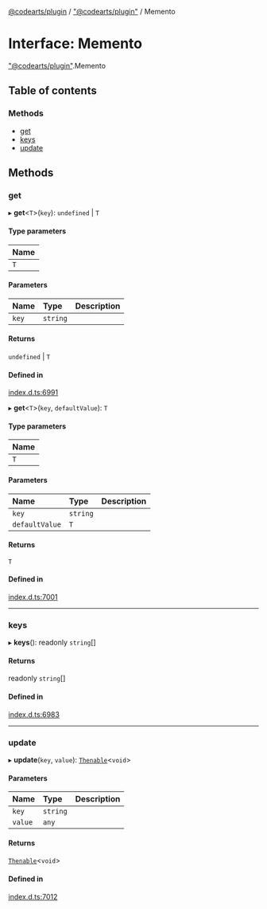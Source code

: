 [@codearts/plugin](../README.md) / ["@codearts/plugin"](../modules/_codearts_plugin_.md) / Memento

# Interface: Memento

["@codearts/plugin"](../modules/_codearts_plugin_.md).Memento

## Table of contents

### Methods

- [get](codearts_plugin_.Memento.md#get)
- [keys](codearts_plugin_.Memento.md#keys)
- [update](codearts_plugin_.Memento.md#update)

## Methods

### get

▸ **get**<`T`\>(`key`): `undefined` \| `T`

#### Type parameters

| Name |
| :------ |
| `T` |

#### Parameters

| Name | Type | Description |
| :------ | :------ | :------ |
| `key` | `string` |  |

#### Returns

`undefined` \| `T`

#### Defined in

[index.d.ts:6991](https://github.com/huaweicloud/cloudide-plugin-api/blob/b58031b/index.d.ts#L6991)

▸ **get**<`T`\>(`key`, `defaultValue`): `T`

#### Type parameters

| Name |
| :------ |
| `T` |

#### Parameters

| Name | Type | Description |
| :------ | :------ | :------ |
| `key` | `string` |  |
| `defaultValue` | `T` |  |

#### Returns

`T`

#### Defined in

[index.d.ts:7001](https://github.com/huaweicloud/cloudide-plugin-api/blob/b58031b/index.d.ts#L7001)

___

### keys

▸ **keys**(): readonly `string`[]

#### Returns

readonly `string`[]

#### Defined in

[index.d.ts:6983](https://github.com/huaweicloud/cloudide-plugin-api/blob/b58031b/index.d.ts#L6983)

___

### update

▸ **update**(`key`, `value`): [`Thenable`](Thenable.md)<`void`\>

#### Parameters

| Name | Type | Description |
| :------ | :------ | :------ |
| `key` | `string` |  |
| `value` | `any` |  |

#### Returns

[`Thenable`](Thenable.md)<`void`\>

#### Defined in

[index.d.ts:7012](https://github.com/huaweicloud/cloudide-plugin-api/blob/b58031b/index.d.ts#L7012)
